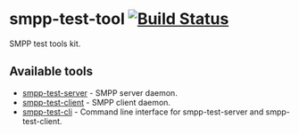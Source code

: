 # smpp-test-tool [![Build Status](https://travis-ci.org/ict-project/smpp-test-tools.svg?branch=master)](https://travis-ci.org/ict-project/smpp-test-tools)

SMPP test tools kit.

## Available tools

* [smpp-test-server](source/smpp-test-server.md) - SMPP server daemon.
* [smpp-test-client](source/smpp-test-client.md) - SMPP client daemon.
* [smpp-test-cli](source/smpp-test-cli.md) - Command line interface for smpp-test-server and smpp-test-client.